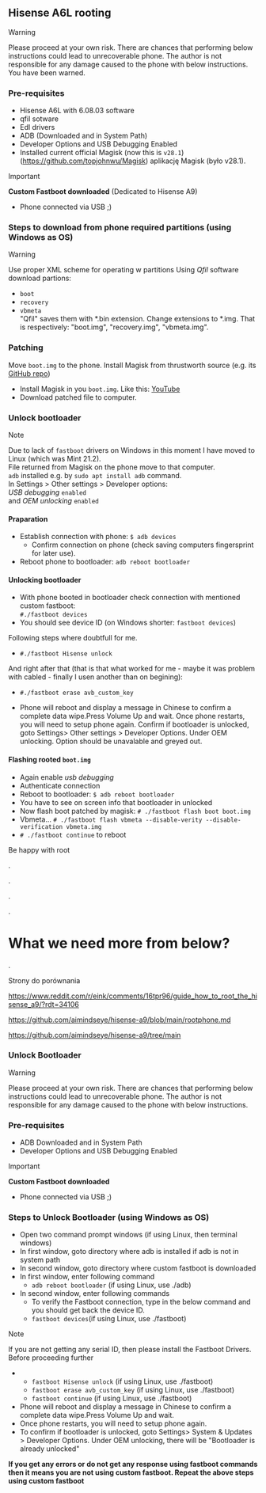 ## Hisense A6L rooting

> [!WARNING]
> Please proceed at your own risk. There are chances that performing below instructions could lead to unrecoverable phone.
>The author is not responsible for any damage caused to the phone with below instructions. You have been warned.

### Pre-requisites
- Hisense A6L with 6.08.03 software
- qfil sotware
- Edl drivers
- ADB (Downloaded and in System Path)
- Developer Options and USB Debugging Enabled
- Installed current official Magisk (now this is `v28.1`)(https://github.com/topjohnwu/Magisk) aplikację Magisk (było v28.1). 
> [!IMPORTANT]
> **Custom Fastboot downloaded** (Dedicated to Hisense A9)
- Phone connected via USB ;)
 

### Steps to download from phone required partitions (using Windows as OS)
>[!WARNING]
>Use proper XML scheme for operating w partitions
Using *Qfil* software download partions:
- `boot`
- `recovery`
- `vbmeta`  
"Qfil" saves them with *.bin extension. Change extensions to *.img.
That is respectively: "boot.img", "recovery.img", "vbmeta.img".

### Patching 
Move `boot.img` to the phone.
Install Magisk from thrustworth source (e.g. its [GitHub repo](https://github.com/topjohnwu/Magisk))  
- Install Magisk in you `boot.img`. Like this: [YouTube](https://www.youtube.com/watch?v=Wyl8asPGWUs)
- Download patched file to computer.

### Unlock bootloader
>[!NOTE]
>Due to lack of `fastboot` drivers on Windows in this moment I have moved to Linux (which was Mint 21.2).  
>File returned from Magisk on the phone move to that computer.  
>`adb` installed e.g. by `sudo apt install adb` command.  
In Settings > Other settings > Developer options:  
*USB debugging* `enabled`  
and
*OEM unlocking* `enabled`

#### Praparation
- Establish connection with phone: `$ adb devices`  
  - Confirm connection on phone (check saving computers fingersprint for later use).  
- Reboot phone to bootloader: `adb reboot bootloader`  

#### Unlocking bootloader
- With phone booted in bootloader check connection with mentioned custom fastboot:  
  `#./fastboot devices`  
- You should see device ID (on Windows shorter: `fastboot devices`)

Following steps where doubtfull for me.
- `#./fastboot Hisense unlock`

And right after that (that is that what worked for me - maybe it was problem with cabled - finally I usen another than on begining):
- `#./fastboot erase avb_custom_key`

- Phone will reboot and display a message in Chinese to confirm a complete data wipe.Press Volume Up and wait.
Once phone restarts, you will need to setup phone again.
Confirm if bootloader is unlocked, goto Settings> Other settings > Developer Options. Under OEM unlocking. Option should be unavalable and greyed out.  

<!--Your phone "Bootloader is already unlocked"-->

#### Flashing rooted `boot.img`

- Again enable *usb debugging*  
- Authenticate connection 
- Reboot to bootloader: `$ adb reboot bootloader`  
- You have to see on screen info that bootloader in unlocked
- Now flash boot patched by magisk: `# ./fastboot flash boot boot.img`
- Vbmeta... `# ./fastboot flash vbmeta --disable-verity --disable-verification vbmeta.img`
- `# ./fastboot continue` to reboot

Be happy with root 

.

.

.

.

# What we need more from below?

.

 
Strony do porównania 

https://www.reddit.com/r/eink/comments/16tpr96/guide_how_to_root_the_hisense_a9/?rdt=34106 

 
https://github.com/aimindseye/hisense-a9/blob/main/rootphone.md

https://github.com/aimindseye/hisense-a9/tree/main



### Unlock Bootloader

> [!WARNING]
> Please proceed at your own risk. There are chances that performing below instructions could lead to unrecoverable phone.
The author is not responsible for any damage caused to the phone with below instructions. 

### Pre-requisites
- ADB Downloaded and in System Path
- Developer Options and USB Debugging Enabled
> [!IMPORTANT]
> **Custom Fastboot downloaded**
- Phone connected via USB ;)


### Steps to Unlock Bootloader (using Windows as OS)

- Open two command prompt windows (if using Linux, then terminal windows)
- In first window, goto directory where adb is installed if adb is not in system path
- In second window, goto directory where custom fastboot is downloaded
- In first window, enter following command
  - <code>adb reboot bootloader</code> (if using Linux, use ./adb)
- In second window, enter following commands
   - To verify the Fastboot connection, type in the below command and you should get back the device ID.
  - <code>fastboot devices</code>(if using Linux, use ./fastboot)
    
> [!NOTE]
> If you are not getting any serial ID, then please install the Fastboot Drivers. Before proceeding further
-
  - <code>fastboot Hisense unlock</code> (if using Linux, use ./fastboot)
  - <code>fastboot erase avb_custom_key</code> (if using Linux, use ./fastboot)
  - <code>fastboot continue</code> (if using Linux, use ./fastboot)
 - Phone will reboot and display a message in Chinese to confirm a complete data wipe.Press Volume Up and wait.
 - Once phone restarts, you will need to setup phone again.
 - To confirm if bootloader is unlocked, goto Settings> System & Updates > Developer Options. Under OEM unlocking, there will be "Bootloader is already unlocked"


**If you get any errors or do not get any response using fastboot commands then it means you are not using custom fastboot. Repeat the above steps using custom fastboot**
